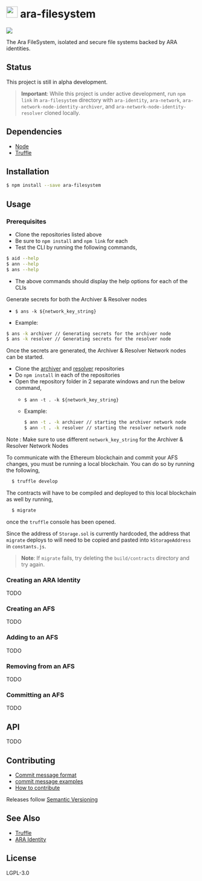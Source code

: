 <img src="https://github.com/AraBlocks/docs/blob/master/ara.png" width="30" height="30" /> ara-filesystem
========
![](https://travis-ci.com/AraBlocks/ara-filesystem.svg?token=93ySMW14xn3tP6eZMEza&branch=master)

The Ara FileSystem, isolated and secure file systems backed by ARA identities.

## Status

This project is still in alpha development.

> **Important**: While this project is under active development, run `npm link` in `ara-filesystem` directory with `ara-identity`, `ara-network`, `ara-network-node-identity-archiver`, and `ara-network-node-identity-resolver` cloned locally. 

## Dependencies

- [Node](https://nodejs.org/en/download/)
- [Truffle](https://www.npmjs.com/package/truffle)

## Installation

```sh
$ npm install --save ara-filesystem
```

## Usage
### Prerequisites

- Clone the repositories listed above
- Be sure to `npm install` and `npm link` for each
- Test the CLI by running the following commands,
```sh
$ aid --help
$ ann --help
$ ans --help
```
- The above commands should display the help options for each of the CLIs

Generate secrets for both the Archiver & Resolver nodes

- `$ ans -k ${network_key_string}`

- Example:
```sh
$ ans -k archiver // Generating secrets for the archiver node
$ ans -k resolver // Generating secrets for the resolver node
```

Once the secrets are generated, the Archiver & Resolver Network nodes can be started.

  - Clone the [archiver](https://github.com/AraBlocks/ara-network-node-identity-archiver) and [resolver](https://github.com/AraBlocks/ara-network-node-identity-resolver) repositories
  - Do `npm install` in each of the repositories
  - Open the repository folder in 2 separate windows and run the below command,
    - `$ ann -t . -k ${network_key_string}`

    - Example:
      ```sh
      $ ann -t . -k archiver // starting the archiver network node
      $ ann -t . -k resolver // starting the resolver network node
      ```

Note : Make sure to use different `network_key_string` for the Archiver & Resolver Network Nodes

To communicate with the Ethereum blockchain and commit your AFS changes, you must be running a local blockchain. You can do so by running the following,

```sh
  $ truffle develop
```

The contracts will have to be compiled and deployed to this local blockchain as well by running,

```sh
  $ migrate
```

once the `truffle` console has been opened.

Since the address of `Storage.sol` is currently hardcoded, the address that `migrate` deploys to will need to be copied and pasted into `kStorageAddress` in `constants.js`.

> **Note**: If `migrate` fails, try deleting the `build/contracts` directory and try again.

### Creating an ARA Identity

TODO

### Creating an AFS

TODO

### Adding to an AFS

TODO

### Removing from an AFS

TODO

### Committing an AFS

TODO

## API

TODO

## Contributing
- [Commit message format](https://github.com/AraBlocks/docs/blob/master/.github/COMMIT_FORMAT.md)
- [commit message examples](https://github.com/AraBlocks/docs/blob/master/.github/COMMIT_FORMAT_EXAMPLES.md)
- [How to contribute](https://github.com/AraBlocks/docs/blob/master/.github/CONTRIBUTING.md)

Releases follow [Semantic Versioning](https://semver.org/)

## See Also

- [Truffle](https://github.com/trufflesuite/truffle)
- [ARA Identity](https://github.com/AraBlocks/ara-identity)

## License
LGPL-3.0
